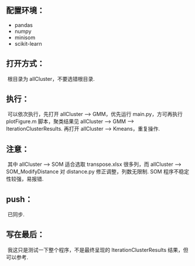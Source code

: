 ## 配置环境：

- pandas
- numpy
- minisom
- scikit-learn

## 打开方式：

​	根目录为 allCluster，不要选错根目录.

## 执行：

​	可以依次执行，先打开 allCluster --> GMM，优先运行 main.py，方可再执行 plotFigure.m 脚本，聚类结果见 allCluster --> GMM --> IterationClusterResults. 再打开 allCluster --> Kmeans，重复操作.

## 注意：

​	其中 allCluster --> SOM 适合选取 transpose.xlsx 很多列，而 allCluster --> SOM_ModifyDistance 对 distance.py 修正调整，列数无限制. SOM 程序不稳定性较强，易报错.

## push：

​	已同步.

## 写在最后：

​	我这只是测试一下整个程序，不是最终呈现的 IterationClusterResults 结果，但可以参考.

